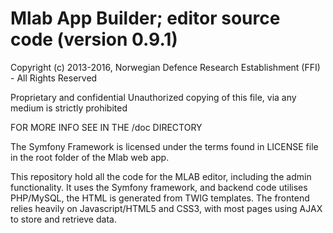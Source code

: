 Mlab App Builder; editor source code (version 0.9.1)
====================================
Copyright (c) 2013-2016, Norwegian Defence Research Establishment (FFI) - All Rights Reserved

Proprietary and confidential
Unauthorized copying of this file, via any medium is strictly prohibited

FOR MORE INFO SEE IN THE /doc DIRECTORY

The Symfony Framework is licensed under the terms found in LICENSE file in the root folder of the Mlab web app.

This repository hold all the code for the MLAB editor, including the admin functionality. It uses the Symfony framework, and backend code utilises PHP/MySQL, the HTML is generated from TWIG templates. The frontend relies heavily on Javascript/HTML5 and CSS3, with most pages using AJAX to store and retrieve data.
